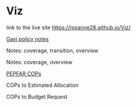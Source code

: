 # Viz

link to the live site  https://roxanne28.github.io/Viz/

<u>Gavi policy notes</u>

Notes: coverage, transition, overview
<script async src="//jsfiddle.net/roroxom/nc9ao1dr/embed/"></script>

Notes: coverage, overview
<script async src="//jsfiddle.net/roroxom/nvteb31f/embed/result/"></script>

<u>PEPFAR COPs</u>

COPs to Estimated Allocation
<script async src="//jsfiddle.net/roroxom/gtxfucda/embed/result/"></script>

COPs to Budget Request
<script async src="//jsfiddle.net/roroxom/1r25nk8y/embed/result/"></script>
